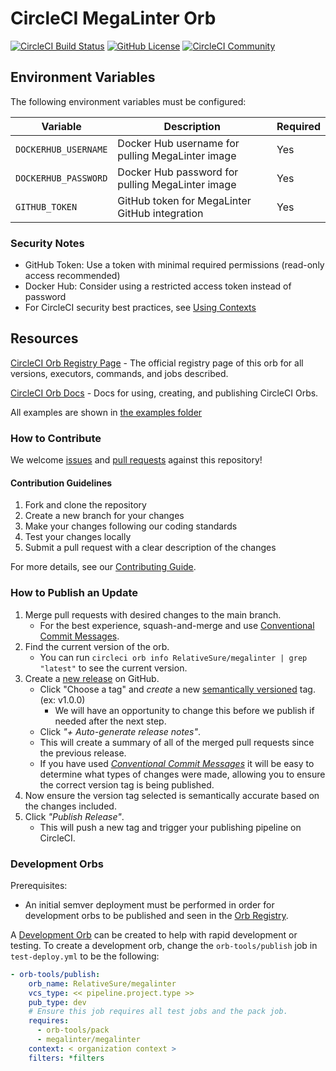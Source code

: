# CircleCI MegaLinter Orb

[![CircleCI Build Status](https://circleci.com/gh/KubeArchitect/circleci-megalinter-orb.svg?style=shield "CircleCI Build Status")](https://circleci.com/gh/KubeArchitect/circleci-megalinter-orb) [![GitHub License](https://img.shields.io/badge/license-MIT-lightgrey.svg)](https://raw.githubusercontent.com/KubeArchitect/circleci-megalinter-orb/master/LICENSE) [![CircleCI Community](https://img.shields.io/badge/community-CircleCI%20Discuss-343434.svg)](https://discuss.circleci.com/c/ecosystem/orbs)

## Environment Variables

The following environment variables must be configured:

| Variable | Description | Required |
|----------|-------------|-----------|
| `DOCKERHUB_USERNAME` | Docker Hub username for pulling MegaLinter image | Yes |
| `DOCKERHUB_PASSWORD` | Docker Hub password for pulling MegaLinter image | Yes |
| `GITHUB_TOKEN` | GitHub token for MegaLinter GitHub integration | Yes |

### Security Notes
- GitHub Token: Use a token with minimal required permissions (read-only access recommended)
- Docker Hub: Consider using a restricted access token instead of password
- For CircleCI security best practices, see [Using Contexts](https://circleci.com/docs/contexts/)

## Resources

[CircleCI Orb Registry Page](https://circleci.com/developer/orbs/orb/RelativeSure/megalinter) - The official registry page of this orb for all versions, executors, commands, and jobs described.

[CircleCI Orb Docs](https://circleci.com/docs/orb-intro/#section=configuration) - Docs for using, creating, and publishing CircleCI Orbs.

All examples are shown in [the examples folder](src/examples/)

### How to Contribute

We welcome [issues](https://github.com/RelativeSure/circleci-megalinter-orb/issues) and [pull requests](https://github.com/RelativeSure/circleci-megalinter-orb/pulls) against this repository!

#### Contribution Guidelines
1. Fork and clone the repository
2. Create a new branch for your changes
3. Make your changes following our coding standards
4. Test your changes locally
5. Submit a pull request with a clear description of the changes

For more details, see our [Contributing Guide](CONTRIBUTING.md).

### How to Publish an Update

1. Merge pull requests with desired changes to the main branch.
   - For the best experience, squash-and-merge and use [Conventional Commit Messages](https://conventionalcommits.org/).
2. Find the current version of the orb.
   - You can run `circleci orb info RelativeSure/megalinter | grep "latest"` to see the current version.
3. Create a [new release](https://github.com/RelativeSure/circleci-megalinter-orb/releases/new) on GitHub.
   - Click "Choose a tag" and _create_ a new [semantically versioned](http://semver.org/) tag. (ex: v1.0.0)
     - We will have an opportunity to change this before we publish if needed after the next step.
   - Click _"+ Auto-generate release notes"_.
   - This will create a summary of all of the merged pull requests since the previous release.
   - If you have used _[Conventional Commit Messages](https://conventionalcommits.org/)_ it will be easy to determine what types of changes were made, allowing you to ensure the correct version tag is being published.
4. Now ensure the version tag selected is semantically accurate based on the changes included.
5. Click _"Publish Release"_.
   - This will push a new tag and trigger your publishing pipeline on CircleCI.

### Development Orbs

Prerequisites:

- An initial semver deployment must be performed in order for development orbs to be published and seen in the [Orb Registry](https://circleci.com/developer/orbs).

A [Development Orb](https://circleci.com/docs/orb-concepts/#development-orbs) can be created to help with rapid development or testing. To create a development orb, change the `orb-tools/publish` job in `test-deploy.yml` to be the following:

```yaml
- orb-tools/publish:
    orb_name: RelativeSure/megalinter
    vcs_type: << pipeline.project.type >>
    pub_type: dev
    # Ensure this job requires all test jobs and the pack job.
    requires:
      - orb-tools/pack
      - megalinter/megalinter
    context: < organization context >
    filters: *filters
